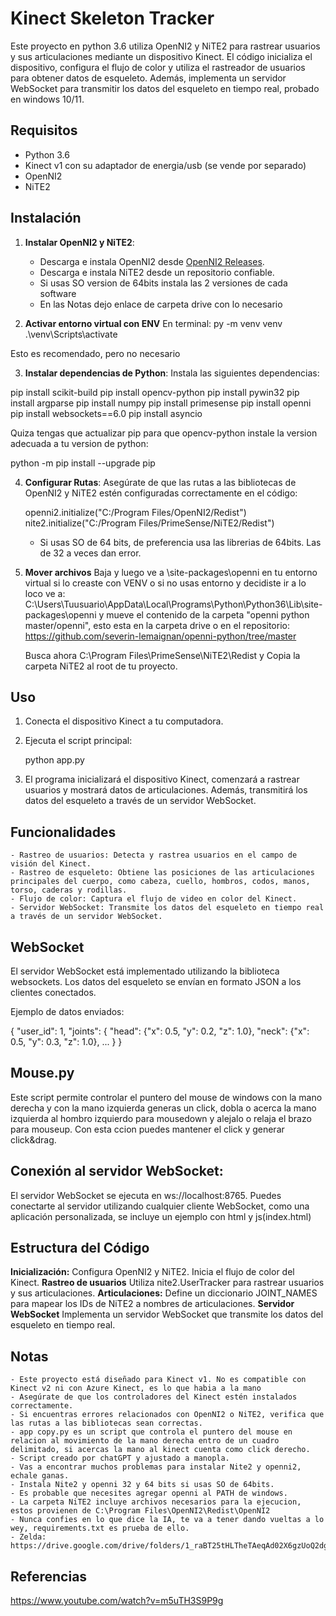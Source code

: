# Kinect Skeleton Tracker

Este proyecto en python 3.6 utiliza OpenNI2 y NiTE2 para rastrear usuarios y sus articulaciones mediante un dispositivo Kinect. El código inicializa el dispositivo, configura el flujo de color y utiliza el rastreador de usuarios para obtener datos de esqueleto. Además, implementa un servidor WebSocket para transmitir los datos del esqueleto en tiempo real, probado en windows 10/11.

## Requisitos

- Python 3.6 
- Kinect v1 con su adaptador de energia/usb (se vende por separado)
- OpenNI2
- NiTE2

## Instalación

1. **Instalar OpenNI2 y NiTE2**:
   - Descarga e instala OpenNI2 desde [OpenNI2 Releases](https://github.com/OpenNI/OpenNI2/releases).
   - Descarga e instala NiTE2 desde un repositorio confiable.
   - Si usas SO version de 64bits instala las 2 versiones de cada software
   - En las Notas dejo enlace de carpeta drive con lo necesario

2. **Activar entorno virtual con ENV**
En terminal:
    py -m venv venv
   .\venv\Scripts\activate

  Esto es recomendado, pero no necesario

3. **Instalar dependencias de Python**:
  Instala las siguientes dependencias:

  pip install scikit-build
  pip install opencv-python
  pip install pywin32
  pip install argparse
  pip install numpy
  pip install primesense
  pip install openni
  pip install websockets==6.0
  pip install asyncio

  Quiza tengas que actualizar pip para que opencv-python instale la version adecuada a tu version de python:

  python -m pip install --upgrade pip 

4. **Configurar Rutas**:
    Asegúrate de que las rutas a las bibliotecas de OpenNI2 y NiTE2 estén configuradas correctamente en el código:

    openni2.initialize("C:/Program Files/OpenNI2/Redist")
    nite2.initialize("C:/Program Files/PrimeSense/NiTE2/Redist")

    - Si usas SO de 64 bits, de preferencia usa las librerias de 64bits. Las de 32 a veces dan error.

5. **Mover archivos**
    Baja y luego ve a \site-packages\openni en tu entorno virtual si lo creaste con VENV o si no usas entorno y decidiste ir a lo loco ve a: C:\Users\Tuusuario\AppData\Local\Programs\Python\Python36\Lib\site-packages\openni
    y mueve el contenido de la carpeta "openni python master/openni", esto esta en la carpeta drive o en el repositorio:
    https://github.com/severin-lemaignan/openni-python/tree/master

    Busca ahora C:\Program Files\PrimeSense\NiTE2\Redist
    y Copia la carpeta NiTE2 al root de tu proyecto.

## Uso
1. Conecta el dispositivo Kinect a tu computadora.
2. Ejecuta el script principal:

    python app.py

3. El programa inicializará el dispositivo Kinect, comenzará a rastrear usuarios y mostrará datos de articulaciones. Además, transmitirá los datos del esqueleto a través de un servidor WebSocket.

## Funcionalidades
    - Rastreo de usuarios: Detecta y rastrea usuarios en el campo de visión del Kinect.
    - Rastreo de esqueleto: Obtiene las posiciones de las articulaciones principales del cuerpo, como cabeza, cuello, hombros, codos, manos, torso, caderas y rodillas.
    - Flujo de color: Captura el flujo de video en color del Kinect.
    - Servidor WebSocket: Transmite los datos del esqueleto en tiempo real a través de un servidor WebSocket.

## WebSocket
El servidor WebSocket está implementado utilizando la biblioteca websockets. Los datos del esqueleto se envían en formato JSON a los clientes conectados.

Ejemplo de datos enviados:

{
  "user_id": 1,
  "joints": {
    "head": {"x": 0.5, "y": 0.2, "z": 1.0},
    "neck": {"x": 0.5, "y": 0.3, "z": 1.0},
    ...
  }
}

## Mouse.py
Este script permite controlar el puntero del mouse de windows con la mano derecha y con la mano izquierda generas un click, dobla o acerca la mano izquierda al hombro izquierdo para mousedown y alejalo o relaja el brazo para mouseup. Con esta ccion puedes mantener el click y generar click&drag.

## Conexión al servidor WebSocket:

El servidor WebSocket se ejecuta en ws://localhost:8765.
Puedes conectarte al servidor utilizando cualquier cliente WebSocket, como una aplicación personalizada, se incluye un ejemplo con html y js(index.html)


## Estructura del Código
**Inicialización:**
Configura OpenNI2 y NiTE2.
Inicia el flujo de color del Kinect.
**Rastreo de usuarios**
Utiliza nite2.UserTracker para rastrear usuarios y sus articulaciones.
**Articulaciones:**
Define un diccionario JOINT_NAMES para mapear los IDs de NiTE2 a nombres de articulaciones.
**Servidor WebSocket**
Implementa un servidor WebSocket que transmite los datos del esqueleto en tiempo real.


## Notas
    - Este proyecto está diseñado para Kinect v1. No es compatible con Kinect v2 ni con Azure Kinect, es lo que habia a la mano
    - Asegúrate de que los controladores del Kinect estén instalados correctamente.
    - Si encuentras errores relacionados con OpenNI2 o NiTE2, verifica que las rutas a las bibliotecas sean correctas.
    - app copy.py es un script que controla el puntero del mouse en relacion al movimiento de la mano derecha entro de un cuadro delimitado, si acercas la mano al kinect cuenta como click derecho.
    - Script creado por chatGPT y ajustado a manopla.
    - Vas a encontrar muchos problemas para instalar Nite2 y openni2, echale ganas.
    - Instala Nite2 y openni 32 y 64 bits si usas SO de 64bits.
    - Es probable que necesites agregar openni al PATH de windows.
    - La carpeta NiTE2 incluye archivos necesarios para la ejecucion, estos provienen de C:\Program Files\OpenNI2\Redist\OpenNI2
    - Nunca confies en lo que dice la IA, te va a tener dando vueltas a lo wey, requirements.txt es prueba de ello.
    - Zelda: https://drive.google.com/drive/folders/1_raBT25tHLTheTAeqAd02X6gzUoQ2dgs

## Referencias
https://www.youtube.com/watch?v=m5uTH3S9P9g

